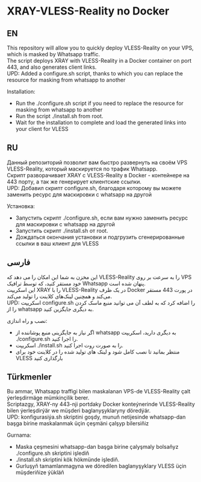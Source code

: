 # XRAY-VLESS-Reality no Docker
## EN   
This repository will allow you to quickly deploy VLESS-Reality on your VPS, which is masked by Whatsapp traffic.   
The script deploys XRAY with VLESS-Reality in a Docker container on port 443, and also generates client links.   
UPD: Added a configure.sh script, thanks to which you can replace the resource for masking from whatsapp to another
        
Installation:   
- Run the ./configure.sh script if you need to replace the resource for masking from whatsapp to another    
- Run the script ./install.sh from root.    
- Wait for the installation to complete and load the generated links into your client for VLESS    
   		
   
			
## RU     
Данный репозиторий позволит вам быстро развернуть на своём VPS VLESS-Reality, который маскируется по трафик Whatsapp.   
Скрипт разворачивает XRAY с VLESS-Reality в Docker - контейнере на 443 порту, а так же генерирует клиентские ссылки.    
UPD: Добавил скрипт configure.sh, благодаря которому вы можете заменить ресурс для маскировки с whatsapp на другой   
   
Установка:    
 -  Запустить скрипт ./configure.sh, если вам нужно заменить ресурс для маскировки с whatsapp на другой  
 -  Запустить скрипт ./install.sh от root.    
 -  Дождаться окончания установки и подгрузить сгенерированные ссылки в ваш клиент для VLESS    
   
   
	   	
##  فارسی       
این مخزن به شما این امکان را می دهد که VLESS-Reality را به سرعت بر روی VPS خود مستقر کنید، که توسط ترافیک Whatsapp پنهان شده است.    
این اسکریپت XRAY را با VLESS-Reality در یک ظرف Docker در پورت 443 مستقر می‌کند و همچنین لینک‌های کلاینت را تولید می‌کند.    
UPD: اسکریپت configure.sh را اضافه کرد که به لطف آن می توانید منبع ماسک کردن را از whatsapp به دیگری جایگزین کنید.   
        
نصب و راه اندازی:   
 - اگر نیاز به جایگزینی منبع پوشاننده از whatsapp به دیگری دارید، اسکریپت ./configure.sh را اجرا کنید.    
 - اسکریپت ./install.sh را به صورت روت اجرا کنید.   
 - منتظر بمانید تا نصب کامل شود و لینک های تولید شده را در کلاینت خود برای VLESS بارگذاری کنید   
   
   
## Türkmenler        
Bu ammar, Whatsapp traffigi bilen maskalanan VPS-de VLESS-Reality çalt ýerleşdirmäge mümkinçilik berer.   
Scriptazgy, XRAY-ny 443-nji portdaky Docker konteýnerinde VLESS-Reality bilen ýerleşdirýär we müşderi baglanyşyklaryny döredýär.   
UPD: konfigurasiýa.sh skriptini goşdy, munuň netijesinde whatsapp-dan başga birine maskalanmak üçin çeşmäni çalşyp bilersiňiz   
       
Gurnama:    
 - Maska çeşmesini whatsapp-dan başga birine çalyşmaly bolsaňyz ./configure.sh skriptini işlediň   
 - ./install.sh skriptini kök hökmünde işlediň.   
 - Gurluşyň tamamlanmagyna we döredilen baglanyşyklary VLESS üçin müşderiňize ýükläň   
